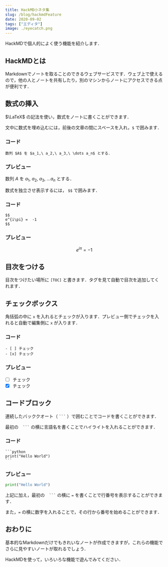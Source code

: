 ```yaml
---
title: HackMD小ネタ集
slug: /blog/hackmdFeature
date: 2020-09-02
tags: ["エディタ"]
image: ./eyecatch.png
---
```


HackMDで個人的によく使う機能を紹介します．

## HackMDとは

Markdownでノートを取ることのできるウェブサービスです．ウェブ上で使えるので，他の人とノートを共有したり，別のマシンからノートにアクセスできる点が便利です．

## 数式の挿入

$\LaTeX$ の記法を使い，数式をノートに書くことができます．

文中に数式を埋め込むには，前後の文章の間にスペースを入れ，`$` で囲みます．

### コード

```
数列 $A$ を $a_1,\ a_2,\ a_3,\ \dots a_n$ とする．
```

### プレビュー

数列 $A$ を $a_1,\ a_2,\ a_3,\ \dots a_n$ とする．

数式を独立させ表示するには， `$$` で囲みます．

### コード

```
$$
e^{i\pi} =  -1
$$
```

### プレビュー

$$
e^{i\pi} =  -1
$$

## 目次をつける

目次をつけたい場所に `[TOC]` と書きます．タグを見て自動で目次を追加してくれます．

## チェックボックス

角括弧の中に `x` を入れるとチェックが入ります．プレビュー側でチェックを入れると自動で編集側に `x` が入ります．

### コード

```
- [ ] チェック
- [x] チェック
```

### プレビュー

- [ ] チェック
- [x] チェック

## コードブロック

連続したバッククオート（ ` ``` ` ）で囲むことでコードを書くことができます．

最初の　` ``` ` の横に言語名を書くことでハイライトを入れることができます．

### コード

````
```python
print("Hello World")
```
````

### プレビュー

```python
print("Hello World")
```

上記に加え，最初の　` ``` ` の横に `=` を書くことで行番号を表示することができます．

また，`=` の横に数字を入れることで，その行から番号を始めることができます．

## おわりに

基本的なMarkdownだけでもきれいなノートが作成できますが，これらの機能でさらに見やすいノートが取れるでしょう．

HackMDを使って，いろいろな機能で遊んでみてください．
